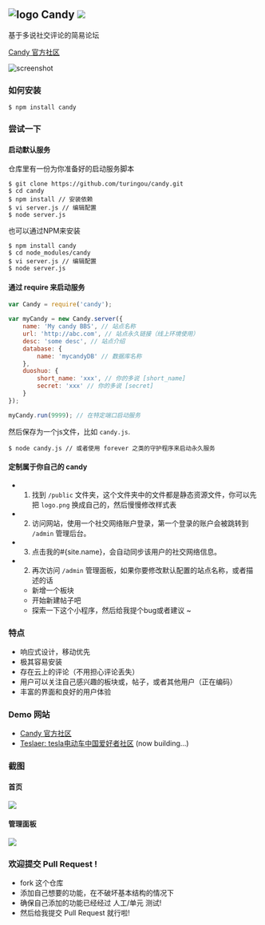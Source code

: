 ![logo](http://ww1.sinaimg.cn/large/61ff0de3gw1e7d9luh49bj201201bdfm.jpg) Candy ![](https://badge.fury.io/js/candy.png)
---

基于多说社交评论的简易论坛

[Candy 官方社区](http://candy.menkr.com)

![screenshot](http://ww2.sinaimg.cn/large/61ff0de3gw1e7gysyptnkj20wf0nj0wu.jpg)

### 如何安装

````
$ npm install candy
````

### 尝试一下

#### 启动默认服务

仓库里有一份为你准备好的启动服务脚本

````
$ git clone https://github.com/turingou/candy.git
$ cd candy
$ npm install // 安装依赖
$ vi server.js // 编辑配置
$ node server.js
````
也可以通过NPM来安装

````
$ npm install candy
$ cd node_modules/candy
$ vi server.js // 编辑配置
$ node server.js
````

#### 通过 require 来启动服务

````javascript
var Candy = require('candy');

var myCandy = new Candy.server({
    name: 'My candy BBS', // 站点名称
    url: 'http://abc.com', // 站点永久链接（线上环境使用）
    desc: 'some desc', // 站点介绍
    database: {
        name: 'mycandyDB' // 数据库名称
    },
    duoshuo: { 
        short_name: 'xxx', // 你的多说 [short_name]
        secret: 'xxx' // 你的多说 [secret]
    }
});

myCandy.run(9999); // 在特定端口启动服务
````
然后保存为一个js文件，比如 `candy.js`.

````
$ node candy.js // 或者使用 forever 之类的守护程序来启动永久服务
````

#### 定制属于你自己的 candy

- 1. 找到 `/public` 文件夹，这个文件夹中的文件都是静态资源文件，你可以先把 `logo.png` 换成自己的，然后慢慢修改样式表
- 2. 访问网站，使用一个社交网络账户登录，第一个登录的账户会被跳转到 `/admin` 管理后台。
- 3. 点击我的#{site.name}，会自动同步该用户的社交网络信息。
- 2. 再次访问 `/admin` 管理面板，如果你要修改默认配置的站点名称，或者描述的话
    - 新增一个板块
    - 开始新建帖子吧
    - 探索一下这个小程序，然后给我提个bug或者建议 ~

### 特点

- 响应式设计，移动优先
- 极其容易安装
- 存在云上的评论（不用担心评论丢失）
- 用户可以关注自己感兴趣的板块或，帖子，或者其他用户（正在编码）
- 丰富的界面和良好的用户体验

### Demo 网站

- [Candy 官方社区](http://candy.menkr.com)
- [Teslaer: tesla电动车中国爱好者社区](http://teslaer.com) (now building...)

### 截图

#### 首页
![](http://ww2.sinaimg.cn/large/61ff0de3gw1e7gyt8g45pj20wf0njwid.jpg)

#### 管理面板
![](http://ww4.sinaimg.cn/large/61ff0de3jw1e7fos2mr2wj20ur0oln18.jpg)

### 欢迎提交 Pull Request !

- fork 这个仓库
- 添加自己想要的功能，在不破坏基本结构的情况下
- 确保自己添加的功能已经经过 人工/单元 测试!
- 然后给我提交 Pull Request 就行啦!